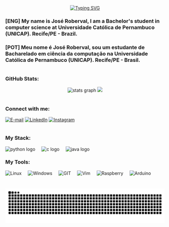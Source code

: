 <div align="center">
    <a href="https://git.io/typing-svg"><img src="https://readme-typing-svg.demolab.com?font=Fira+Code&size=25%&pause=1000&color=84C2C0&center=true&vCenter=true&width=435&height=25%&lines=Hello+World+!;Welcome+to+My+Profile+!" alt="Typing SVG" /></a>
</div> 

<h3 align="left">[ENG] My name is José Roberval, I am a Bachelor's student in computer science at Universidade Católica de Pernambuco (UNICAP). Recife/PE - Brazil.</h3>
<h3 align="left">[POT] Meu nome é José Roberval, sou um estudante de Bacharelado em ciência da computação na Universidade Católica de Pernambuco (UNICAP). Recife/PE - Brasil.</h3>

#

<h3 align="left">GitHub Stats: </h3>

<div align="center">
  <img src="https://github-readme-stats.vercel.app/api?username=robervalgneto&hide_title=false&hide_rank=false&show_icons=true&include_all_commits=true&count_private=true&disable_animations=false&theme=radical&locale=en&hide_border=false" height="125" alt="stats graph"  />
  <img src="https://github-readme-stats.vercel.app/api/top-langs?username=robervalgneto&locale=en&hide_title=false&layout=compact&card_width=320&langs_count=5&theme=radical&hide_border=false%22%20height=%22125%22%20alt=%22languages%20graph" height="125" />
</div> 

#
  
<h3 align="left">Connect with me:</h3>

[![E-mail](https://img.shields.io/badge/-Email-000?style=for-the-badge&logo=microsoft-outlook&logoColor=FF00F6&color:FFF)](mailto:robervalg.neto@gmail.com)
[![LinkedIn](https://img.shields.io/badge/-LinkedIn-000?style=for-the-badge&logo=linkedin&logoColor=FF00F6&color:FFF)](https://www.linkedin.com/in/joseroberval)
[![Instagram](https://img.shields.io/badge/-Instagram-000?style=for-the-badge&logo=instagram&logoColor=FF00F6&color:FFF)](https://www.instagram.com/robervalgneto/)

#

<h3 align="left">My Stack: </h3>

<div align="left">
  <img src="https://cdn.jsdelivr.net/gh/devicons/devicon/icons/python/python-original.svg" height="30" alt="python logo"  />
  <img width="12" />
  <img src="https://cdn.jsdelivr.net/gh/devicons/devicon/icons/c/c-original.svg" height="30" alt="c logo"  />
  <img width="12" />
  <img src="https://cdn.jsdelivr.net/gh/devicons/devicon/icons/java/java-original.svg" height="30" alt="java logo"  />
</div>

<h3 align="left">My Tools: </h3>

<div align="left">
  <img src="https://cdn.jsdelivr.net/gh/devicons/devicon@latest/icons/linux/linux-original.svg"  alt="Linux" height="30px"   />
  <img width="12" />
  <img src="https://cdn.jsdelivr.net/gh/devicons/devicon@latest/icons/windows11/windows11-original.svg" alt="Windows" height="30px" />
  <img width="12" />
  <img src="https://cdn.jsdelivr.net/gh/devicons/devicon/icons/git/git-original.svg" alt="GIT" height="30px" />
  <img width="12" />
  <img src="https://cdn.jsdelivr.net/gh/devicons/devicon/icons/vim/vim-original.svg" alt="Vim" height="30px" />
  <img width="12" />
  <img src="https://images.icon-icons.com/2108/PNG/512/raspberry_pi_icon_130847.png" alt="Raspberry" height="30px" />
  <img width="12" />
  <img src="https://cdn.jsdelivr.net/gh/devicons/devicon@latest/icons/arduino/arduino-original.svg" alt="Arduino" height="30px"  />
</div>

#

<picture align="center">
  <source media="(prefers-color-scheme: dark)" srcset="https://raw.githubusercontent.com/robervalgneto/robervalgneto/output/github-contribution-grid-snake-dark.svg">
  <source media="(prefers-color-scheme: light)" srcset="https://raw.githubusercontent.com/robervalgneto/robervalgneto/output/github-contribution-grid-snake-light.svg">
  <img align="center" alt="github contribution grid snake animation" src="https://raw.githubusercontent.com/robervalgneto/robervalgneto/output/github-contribution-grid-snake.svg">
</picture>
